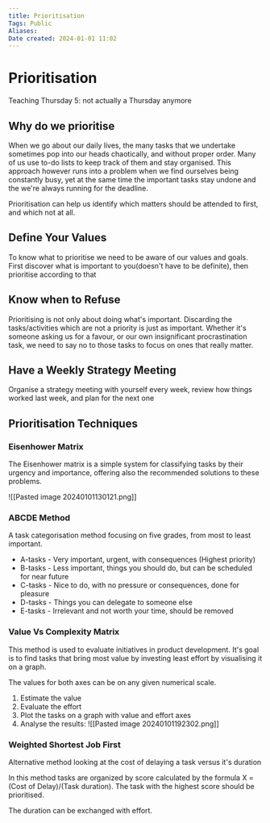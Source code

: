 ```yaml
---
title: Prioritisation
Tags: Public
Aliases:
Date created: 2024-01-01 11:02
---
```


# Prioritisation
Teaching Thursday 5: not actually a Thursday anymore


## Why do we prioritise

When we go about our daily lives, the many tasks that we undertake sometimes pop into our heads chaotically, and without proper order. Many of us use to-do lists to keep track of them and stay organised. 
This approach however runs into a problem when we find ourselves being constantly busy, yet at the same time the important tasks stay undone and the we're always running for the deadline. 

Prioritisation can help us identify which matters should be attended to first, and which not at all. 

## Define Your Values

To know what to prioritise we need to be aware of our values and goals. First discover what is important to you(doesn't have to be definite), then prioritise according to that

## Know when to Refuse

Prioritising is not only about doing what's important. Discarding the tasks/activities which are not a priority is just as important. Whether it's someone asking us for a favour, or our own insignificant procrastination task, we need to say no to those tasks to focus on ones that really matter. 

## Have a Weekly Strategy Meeting

Organise a strategy meeting with yourself every week, review how things worked last week, and plan for the next one

## Prioritisation Techniques

### Eisenhower Matrix
The Eisenhower matrix is a simple system for classifying tasks by their urgency and importance, offering also the recommended solutions to these problems. 

![[Pasted image 20240101130121.png]]

### ABCDE Method
A task categorisation method focusing on five grades, from most to least important.

- A-tasks - Very important, urgent, with consequences (Highest priority)
- B-tasks - Less important, things you should do, but can be scheduled for near future 
- C-tasks - Nice to do, with no pressure or consequences, done for pleasure
- D-tasks -  Things you can delegate to someone else
- E-tasks -  Irrelevant and not worth your time, should be removed

### Value Vs Complexity Matrix
This method is used to evaluate initiatives in product development. It's goal is to find tasks that bring most value by investing least effort by visualising it on a graph.

The values for both axes can be on any given numerical scale.

1. Estimate the value
2. Evaluate the effort 
3. Plot the tasks on a graph with value and effort axes
4. Analyse the results:
![[Pasted image 20240101192302.png]]


### Weighted Shortest Job First
Alternative method looking at the cost of delaying a task versus it's duration

In this method tasks are organized by score calculated by the formula X = (Cost of Delay)/(Task duration). The task with the highest score should be prioritised. 

The duration can be exchanged with effort.

  